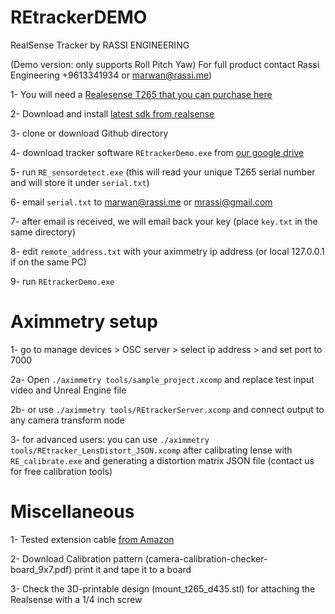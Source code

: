 # REtrackerDEMO

RealSense Tracker by RASSI ENGINEERING

(Demo version: only supports Roll Pitch Yaw) 
For full product contact Rassi Engineering +9613341934 or marwan@rassi.me)

1- You will need a [Realesense T265 that you can purchase here](https://store.intelrealsense.com/buy-intel-realsense-tracking-camera-t265.html)

2- Download and install [latest sdk from realsense](https://github.com/IntelRealSense/librealsense/releases/download/v2.42.0/Intel.RealSense.SDK-WIN10-2.42.0.2845.exe)

3- clone or download Github directory

4- download tracker software `REtrackerDemo.exe` from [our google drive](https://drive.google.com/file/d/1o7sKclf3HefGPI_nrXLFrFCgQCvWPMdk/view?usp=sharing)

5- run `RE_sensordetect.exe` (this will read your unique T265 serial number and will store it under `serial.txt`)

6- email `serial.txt` to marwan@rassi.me or mrassi@gmail.com

7- after email is received, we will email back your key (place `key.txt` in the same directory)

8- edit `remote_address.txt` with your aximmetry ip address (or local 127.0.0.1 if on the same PC) 

9- run `REtrackerDemo.exe`


# Aximmetry setup

1- go to manage devices > OSC server > select ip address > and set port to 7000 

2a- Open `./aximmetry tools/sample_project.xcomp` and replace test input video and Unreal Engine file

2b- or use `./aximmetry tools/REtrackerServer.xcomp` and connect output to any camera transform node

3- for advanced users: you can use `./aximmetry tools/REtracker_LensDistort_JSON.xcomp` after calibrating lense with `RE_calibrate.exe` and generating a distortion matrix JSON file (contact us for free calibration tools)

# Miscellaneous

1- Tested extension cable [from Amazon](https://www.amazon.com/gp/product/B07MZRB6LN)

2- Download Calibration pattern (camera-calibration-checker-board_9x7.pdf)  print it and tape it to a board

3- Check the 3D-printable design (mount_t265_d435.stl) for attaching the Realsense with a 1/4 inch screw